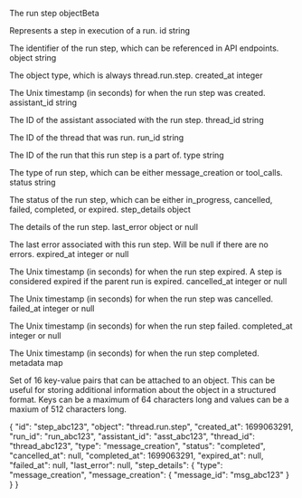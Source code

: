 The run step objectBeta

Represents a step in execution of a run.
id
string

The identifier of the run step, which can be referenced in API endpoints.
object
string

The object type, which is always thread.run.step.
created_at
integer

The Unix timestamp (in seconds) for when the run step was created.
assistant_id
string

The ID of the assistant associated with the run step.
thread_id
string

The ID of the thread that was run.
run_id
string

The ID of the run that this run step is a part of.
type
string

The type of run step, which can be either message_creation or tool_calls.
status
string

The status of the run step, which can be either in_progress, cancelled, failed, completed, or expired.
step_details
object

The details of the run step.
last_error
object or null

The last error associated with this run step. Will be null if there are no errors.
expired_at
integer or null

The Unix timestamp (in seconds) for when the run step expired. A step is considered expired if the parent run is expired.
cancelled_at
integer or null

The Unix timestamp (in seconds) for when the run step was cancelled.
failed_at
integer or null

The Unix timestamp (in seconds) for when the run step failed.
completed_at
integer or null

The Unix timestamp (in seconds) for when the run step completed.
metadata
map

Set of 16 key-value pairs that can be attached to an object. This can be useful for storing additional information about the object in a structured format. Keys can be a maximum of 64 characters long and values can be a maxium of 512 characters long.


{
  "id": "step_abc123",
  "object": "thread.run.step",
  "created_at": 1699063291,
  "run_id": "run_abc123",
  "assistant_id": "asst_abc123",
  "thread_id": "thread_abc123",
  "type": "message_creation",
  "status": "completed",
  "cancelled_at": null,
  "completed_at": 1699063291,
  "expired_at": null,
  "failed_at": null,
  "last_error": null,
  "step_details": {
    "type": "message_creation",
    "message_creation": {
      "message_id": "msg_abc123"
    }
  }
}
